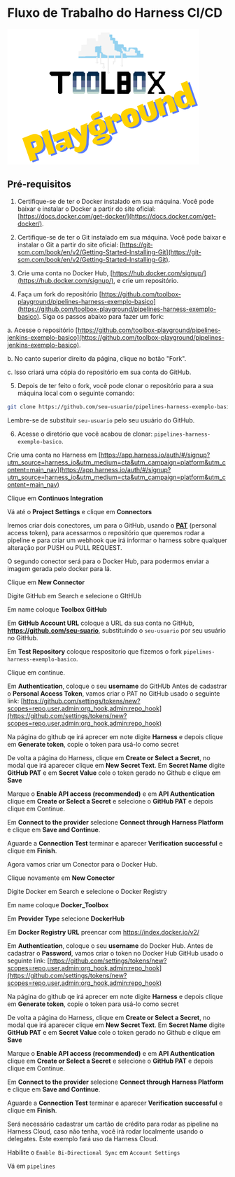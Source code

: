 # Fluxo de Trabalho do Harness CI/CD

![Toolbox Playground](img/toolbox-playground.png)

## Pré-requisitos

1. Certifique-se de ter o Docker instalado em sua máquina. Você pode baixar e instalar o Docker a partir do site oficial: [https://docs.docker.com/get-docker/](https://docs.docker.com/get-docker/).

2. Certifique-se de ter o Git instalado em sua máquina. Você pode baixar e instalar o Git a partir do site oficial: [https://git-scm.com/book/en/v2/Getting-Started-Installing-Git](https://git-scm.com/book/en/v2/Getting-Started-Installing-Git).

3. Crie uma conta no Docker Hub, [https://hub.docker.com/signup/](https://hub.docker.com/signup/), e crie um repositório.


4. Faça um fork do repositório [https://github.com/toolbox-playground/pipelines-harness-exemplo-basico](https://github.com/toolbox-playground/pipelines-harness-exemplo-basico). Siga os passos abaixo para fazer um fork:

a. Acesse o repositório [https://github.com/toolbox-playground/pipelines-jenkins-exemplo-basico](https://github.com/toolbox-playground/pipelines-jenkins-exemplo-basico).

b. No canto superior direito da página, clique no botão "Fork".

c. Isso criará uma cópia do repositório em sua conta do GitHub.

5. Depois de ter feito o fork, você pode clonar o repositório para a sua máquina local com o seguinte comando:

```bash
git clone https://github.com/seu-usuario/pipelines-harness-exemplo-basico
```
Lembre-se de substituir `seu-usuario` pelo seu usuário do GitHub.

6. Acesse o diretório que você acabou de clonar: `pipelines-harness-exemplo-basico`.

Crie uma conta no Harness em [https://app.harness.io/auth/#/signup?utm_source=harness_io&utm_medium=cta&utm_campaign=platform&utm_content=main_nav](https://app.harness.io/auth/#/signup?utm_source=harness_io&utm_medium=cta&utm_campaign=platform&utm_content=main_nav)

Clique em **Continuos Integration**

Vá até o **Project Settings** e clique em **Connectors**

Iremos criar dois conectores, um para o GitHub, usando o [**PAT**](https://docs.github.com/pt/authentication/keeping-your-account-and-data-secure/managing-your-personal-access-tokens) (personal access token), para acessarmos o repositório que queremos rodar a pipeline e para criar um webhook que irá informar o harness sobre qualquer alteração por PUSH ou PULL REQUEST.

O segundo conector será para o Docker Hub, para podermos enviar a imagem gerada pelo docker para lá.

Clique em **New Connector**

Digite GitHub em Search e selecione o GItHUb

Em name coloque **Toolbox GitHub**

Em **GitHub Account URL** coloque a URL da sua conta no GitHub, **https://github.com/seu-suario**, substituindo o `seu-usuario` por seu usuário no GitHub.

Em **Test Repository** coloque respositorio que fizemos o fork `pipelines-harness-exemplo-basico`.

Clique em continue.

Em **Authentication**, coloque o seu **username** do GitHUb 
Antes de cadastrar o **Personal Access Token**, vamos criar o PAT no GitHub usado o seguinte link: [https://github.com/settings/tokens/new?scopes=repo,user,admin:org_hook,admin:repo_hook](https://github.com/settings/tokens/new?scopes=repo,user,admin:org_hook,admin:repo_hook) 

Na página do github qe irá aprecer em note digite **Harness** e depois clique em **Generate token**, copie o token para usá-lo como secret

De volta a página do Harness, clique  em **Create or Select a Secret**, no modal que irá aparecer clique em **New Secret Text**. Em **Secret Name**  digite **GitHub PAT** e em **Secret Value** cole o token gerado no Github e clique em **Save**

Marque o **Enable API access (recommended)** e em **API Authentication**  clique  em **Create or Select a Secret** e selecione o **GitHub PAT** e depois clique em Continue. 

Em **Connect to the provider** selecione **Connect through Harness Platform** e clique em **Save and Continue**.

Aguarde a **Connection Test** terminar e aparecer **Verification successful** e clique em **Finish**.

Agora vamos criar um Conector para o Docker Hub.



Clique novamente em **New Conector**

Digite Docker em Search e selecione o Docker Registry

Em name coloque **Docker_Toolbox**

Em **Provider Type** selecione **DockerHub**

Em **Docker Registry URL** preencar com https://index.docker.io/v2/

Em **Authentication**, coloque o seu **username** do Docker Hub. 
Antes de cadastrar o **Password**, vamos criar o token no Docker Hub GitHub usado o seguinte link: [https://github.com/settings/tokens/new?scopes=repo,user,admin:org_hook,admin:repo_hook](https://github.com/settings/tokens/new?scopes=repo,user,admin:org_hook,admin:repo_hook) 

Na página do github qe irá aprecer em note digite **Harness** e depois clique em **Generate token**, copie o token para usá-lo como secret

De volta a página do Harness, clique  em **Create or Select a Secret**, no modal que irá aparecer clique em **New Secret Text**. Em **Secret Name**  digite **GitHub PAT** e em **Secret Value** cole o token gerado no Github e clique em **Save**

Marque o **Enable API access (recommended)** e em **API Authentication**  clique  em **Create or Select a Secret** e selecione o **GitHub PAT** e depois clique em Continue. 

Em **Connect to the provider** selecione **Connect through Harness Platform** e clique em **Save and Continue**.

Aguarde a **Connection Test** terminar e aparecer **Verification successful** e clique em **Finish**.


Será necessário cadastrar um cartão de crédito para rodar as pipeline na Harness Cloud, caso não tenha, você irá rodar localmente usando o delegates. Este exemplo fará uso da Harness Cloud.



Habilite o `Enable Bi-Directional Sync` em `Account Settings`

Vá em `pipelines`

